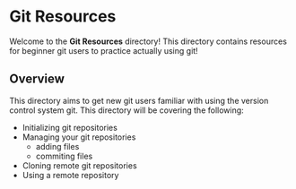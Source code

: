 # Git Resources

Welcome to the **Git Resources** directory! This directory contains resources for beginner git users to practice actually using git! 

## Overview

This directory aims to get new git users familiar with using the version control system git. This directory will be covering the following:

- Initializing git repositories
- Managing your git repositories
	- adding files
	- commiting files
- Cloning remote git repositories
- Using a remote repository
